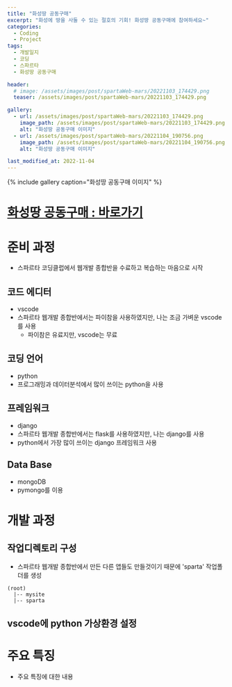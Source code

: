 ```yaml
---
title: "화성땅 공동구매"
excerpt: "화성에 땅을 사둘 수 있는 절호의 기회! 화성땅 공동구매에 참여하세요~"
categories:
  - Coding
  - Project
tags:
  - 개발일지
  - 코딩
  - 스파르타
  - 화성땅 공동구매

header:
  # image: /assets/images/post/spartaWeb-mars/20221103_174429.png
  teaser: /assets/images/post/spartaWeb-mars/20221103_174429.png

gallery:
  - url: /assets/images/post/spartaWeb-mars/20221103_174429.png
    image_path: /assets/images/post/spartaWeb-mars/20221103_174429.png
    alt: "화성땅 공동구매 이미지"
  - url: /assets/images/post/spartaWeb-mars/20221104_190756.png
    image_path: /assets/images/post/spartaWeb-mars/20221104_190756.png
    alt: "화성땅 공동구매 이미지"

last_modified_at: 2022-11-04
---
```



{% include gallery caption="화성땅 공동구매 이미지" %}

# [화성땅 공동구매 : 바로가기](http://leeyj85.shop/spartaWeb/spartaWeb_mars/)


# 준비 과정
- 스파르타 코딩클럽에서 웹개발 종합반을 수료하고 복습하는 마음으로 시작

## 코드 에디터
- vscode
- 스파르타 웹개발 종합반에서는 파이참을 사용하였지만, 나는 조금 가벼운 vscode를 사용
  - 파이참은 유료지만, vscode는 무료

## 코딩 언어
- python
- 프로그래밍과 데이터분석에서 많이 쓰이는 python을 사용

## 프레임워크
- django
- 스파르타 웹개발 종합반에서는 flask를 사용하였지만, 나는 django를 사용
- python에서 가장 많이 쓰이는 django 프레임워크 사용

## Data Base
- mongoDB
- pymongo를 이용

# 개발 과정
## 작업디렉토리 구성
- 스파르타 웹개발 종합반에서 만든 다른 앱들도 만들것이기 때문에 'sparta' 작업폴더를 생성
```
(root)
  |-- mysite
  |-- sparta
```

## vscode에 python 가상환경 설정

# 주요 특징
- 주요 특징에 대한 내용
